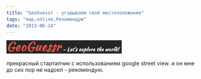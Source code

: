 ```yaml
---
title: "GeoGuessr - угадываем своё местоположение"
tags: "map,online,Рекомендую"
date: "2013-06-24"
---
```


[![](images/Screen-Shot-2013-06-24-at-8.51.45-AM-300x35.png "geoguessr logo")](https://www.geoguessr.com/)

прекрасный стартапчик с использованием google street view. и он мне до сих пор не надоел - рекомендую.
